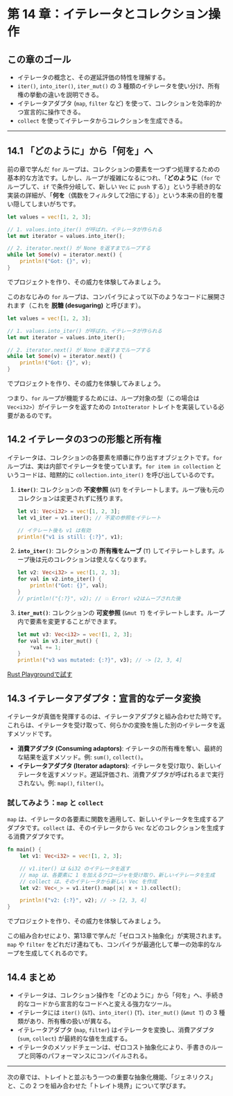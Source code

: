 # 第 14 章：イテレータとコレクション操作

## この章のゴール
- イテレータの概念と、その遅延評価の特性を理解する。
- `iter()`, `into_iter()`, `iter_mut()` の 3 種類のイテレータを使い分け、所有権の挙動の違いを説明できる。
- イテレータアダプタ (`map`, `filter` など) を使って、コレクションを効率的かつ宣言的に操作できる。
- `collect` を使ってイテレータからコレクションを生成できる。

---

## 14.1 「どのように」から「何を」へ

前の章で学んだ `for` ループは、コレクションの要素を一つずつ処理するための基本的な方法です。しかし、ループが複雑になるにつれ、「**どのように**（`for` でループして、`if` で条件分岐して、新しい `Vec` に `push` する）」という手続き的な実装の詳細が、「**何を**（偶数をフィルタして2倍にする）」という本来の目的を覆い隠してしまいがちです。

```rust
let values = vec![1, 2, 3];

// 1. values.into_iter() が呼ばれ、イテレータが作られる
let mut iterator = values.into_iter();

// 2. iterator.next() が None を返すまでループする
while let Some(v) = iterator.next() {
    println!("Got: {}", v);
}
```
でプロジェクトを作り、その威力を体験してみましょう。

このおなじみの `for` ループは、コンパイラによって以下のようなコードに展開されます（これを **脱糖 (desugaring)** と呼びます）。

```rust
let values = vec![1, 2, 3];

// 1. values.into_iter() が呼ばれ、イテレータが作られる
let mut iterator = values.into_iter();

// 2. iterator.next() が None を返すまでループする
while let Some(v) = iterator.next() {
    println!("Got: {}", v);
}
```
でプロジェクトを作り、その威力を体験してみましょう。

つまり、`for` ループが機能するためには、ループ対象の型（この場合は `Vec<i32>`）がイテレータを返すための `IntoIterator` トレイトを実装している必要があるのです。

## 14.2 イテレータの3つの形態と所有権

イテレータは、コレクションの各要素を順番に作り出すオブジェクトです。`for` ループは、実は内部でイテレータを使っています。`for item in collection` というコードは、暗黙的に `collection.into_iter()` を呼び出しているのです。

1.  **`iter()`**: コレクションの **不変参照** (`&T`) をイテレートします。ループ後も元のコレクションは変更されずに残ります。
    ```rust
    let v1: Vec<i32> = vec![1, 2, 3];
    let v1_iter = v1.iter(); // 不変の参照をイテレート

    // イテレート後も v1 は有効
    println!("v1 is still: {:?}", v1);
    ```

2.  **`into_iter()`**: コレクションの **所有権をムーブ** (`T`) してイテレートします。ループ後は元のコレクションは使えなくなります。
    ```rust
    let v2: Vec<i32> = vec![1, 2, 3];
    for val in v2.into_iter() {
        println!("Got: {}", val);
    }
    // println!("{:?}", v2); // 💥 Error! v2はムーブされた後
    ```

3.  **`iter_mut()`**: コレクションの **可変参照** (`&mut T`) をイテレートします。ループ内で要素を変更することができます。
    ```rust
    let mut v3: Vec<i32> = vec![1, 2, 3];
    for val in v3.iter_mut() {
        *val += 1;
    }
    println!("v3 was mutated: {:?}", v3); // -> [2, 3, 4]
    ```

[Rust Playgroundで試す](https://play.rust-lang.org/?version=stable&mode=debug&edition=2021&code=fn%20main%28%29%20%7B%0A%20%20%20%20let%20v1%3A%20Vec%3Ci32%3E%20%3D%20vec%21%5B1%2C%202%2C%203%5D%3B%0A%20%20%20%20let%20v1_iter%20%3D%20v1.iter%28%29%3B%20//%20%E4%B8%8D%E5%A4%89%E3%81%AE%E5%8F%82%E7%85%A7%E3%82%92%E3%82%A4%E3%83%86%E3%83%AC%E3%83%BC%E3%83%88%0A%0A%20%20%20%20//%20%E3%82%A4%E3%83%86%E3%83%AC%E3%83%BC%E3%83%88%E5%BE%8C%E3%82%82%20v1%20%E3%81%AF%E6%9C%89%E5%8A%B9%0A%20%20%20%20println%21%28%22v1%20is%20still%3A%20%7B%3A%3F%7D%22%2C%20v1%29%3B%0A%7D)

## 14.3 イテレータアダプタ：宣言的なデータ変換

イテレータが真価を発揮するのは、イテレータアダプタと組み合わせた時です。これらは、イテレータを受け取って、何らかの変換を施した別のイテレータを返すメソッドです。

- **消費アダプタ (Consuming adaptors)**: イテレータの所有権を奪い、最終的な結果を返すメソッド。例: `sum()`, `collect()`。
- **イテレータアダプタ (Iterator adaptors)**: イテレータを受け取り、新しいイテレータを返すメソッド。遅延評価され、消費アダプタが呼ばれるまで実行されない。例: `map()`, `filter()`。

### 試してみよう：`map` と `collect`

`map` は、イテレータの各要素に関数を適用して、新しいイテレータを生成するアダプタです。`collect` は、そのイテレータから `Vec` などのコレクションを生成する消費アダプタです。

```rust
fn main() {
    let v1: Vec<i32> = vec![1, 2, 3];

    // v1.iter() は &i32 のイテレータを返す
    // map は、各要素に 1 を加えるクロージャを受け取り、新しいイテレータを生成
    // collect は、そのイテレータから新しい Vec を作成
    let v2: Vec<_> = v1.iter().map(|x| x + 1).collect();

    println!("v2: {:?}", v2); // -> [2, 3, 4]
}
```
でプロジェクトを作り、その威力を体験してみましょう。

この組み合わせにより、第13章で学んだ「ゼロコスト抽象化」が実現されます。`map` や `filter` をどれだけ連ねても、コンパイラが最適化して単一の効率的なループを生成してくれるのです。

## 14.4 まとめ

- イテレータは、コレクション操作を「どのように」から「何を」へ、手続き的なコードから宣言的なコードへと変える強力なツール。
- イテレータには `iter()` (`&T`)、`into_iter()` (`T`)、`iter_mut()` (`&mut T`) の 3 種類があり、所有権の扱いが異なる。
- イテレータアダプタ (`map`, `filter`) はイテレータを変換し、消費アダプタ (`sum`, `collect`) が最終的な値を生成する。
- イテレータのメソッドチェーンは、ゼロコスト抽象化により、手書きのループと同等のパフォーマンスにコンパイルされる。

---

次の章では、トレイトと並ぶもう一つの重要な抽象化機能、「ジェネリクス」と、この 2 つを組み合わせた「トレイト境界」について学びます。

